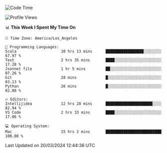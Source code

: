 <!--START_SECTION:waka-->
![Code Time](http://img.shields.io/badge/Code%20Time-883%20hrs%2050%20mins-blue)

![Profile Views](http://img.shields.io/badge/Profile%20Views-22-blue)

📊 **This Week I Spent My Time On** 

```text
🕑︎ Time Zone: America/Los_Angeles

💬 Programming Languages: 
Scala                    10 hrs 13 mins      █████████████████░░░░░░░░   67.97 % 
Text                     2 hrs 35 mins       ████░░░░░░░░░░░░░░░░░░░░░   17.28 % 
Jsonnet file             1 hr 5 mins         ██░░░░░░░░░░░░░░░░░░░░░░░   07.26 % 
Git                      28 mins             █░░░░░░░░░░░░░░░░░░░░░░░░   03.13 % 
Python                   26 mins             █░░░░░░░░░░░░░░░░░░░░░░░░   02.88 % 

🔥 Editors: 
Intellijidea             12 hrs 28 mins      █████████████████████░░░░   82.94 % 
VS Code                  2 hrs 33 mins       ████░░░░░░░░░░░░░░░░░░░░░   17.06 % 

💻 Operating System: 
Mac                      15 hrs 2 mins       █████████████████████████   100.00 % 
```


 Last Updated on 20/03/2024 12:44:36 UTC
<!--END_SECTION:waka-->
